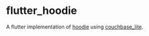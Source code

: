 # flutter_hoodie

A flutter implementation of [hoodie](http://hood.ie/) using [couchbase_lite](https://pub.dev/packages/couchbase_lite).
